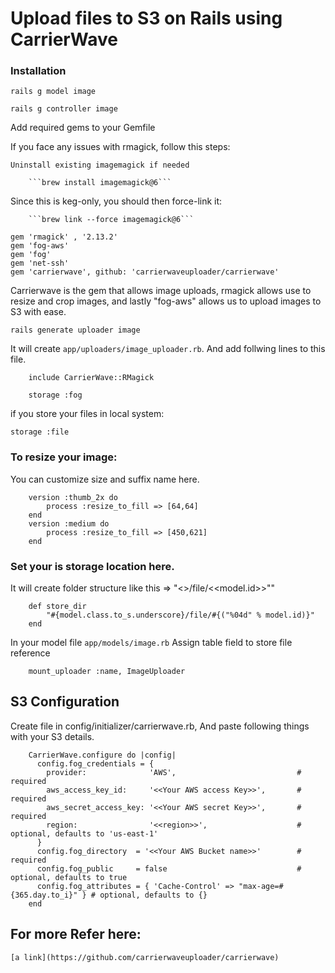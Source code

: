 # Upload files to S3 on Rails using CarrierWave 

### Installation

```rails g model image```

```rails g controller image```


Add required gems to your Gemfile

If you face any issues with rmagick, follow this steps:
	
	Uninstall existing imagemagick if needed

		```brew install imagemagick@6```

Since this is keg-only, you should then force-link it:

		```brew link --force imagemagick@6```

```
gem 'rmagick' , '2.13.2'
gem 'fog-aws'
gem 'fog'
gem 'net-ssh'
gem 'carrierwave', github: 'carrierwaveuploader/carrierwave'
```

Carrierwave is the gem that allows image uploads, rmagick allows use to resize and crop images, and lastly "fog-aws" allows us to upload images to S3 with ease.


```
rails generate uploader image
```
	 
It will create ```app/uploaders/image_uploader.rb```. And add follwing lines to this file.


``` 
    include CarrierWave::RMagick
```

```
    storage :fog
```	
	
if you store your files in local system:
```
storage :file	
```


### To resize your image:
You can customize size and suffix name here.
```	
	version :thumb_2x do
    	process :resize_to_fill => [64,64]
  	end
  	version :medium do
    	process :resize_to_fill => [450,621]
  	end
```

### Set your is storage location here.
It will create folder structure like this =>  "<<modelname>>/file/<<model.id>>""
```
    def store_dir
    	"#{model.class.to_s.underscore}/file/#{("%04d" % model.id)}"
  	end
```	


In your model file ```app/models/image.rb```
Assign table field to store file reference
```	
	mount_uploader :name, ImageUploader
```
	

## S3 Configuration
Create file in config/initializer/carrierwave.rb, And paste following things with your S3 details.
```
	CarrierWave.configure do |config|
	  config.fog_credentials = {
	    provider:              'AWS',                        	# required
	    aws_access_key_id:     '<<Your AWS access Key>>',       # required
	    aws_secret_access_key: '<<Your AWS secret Key>>',       # required
	    region:                '<<region>>',                    # optional, defaults to 'us-east-1'
	  }      
	  config.fog_directory  = '<<Your AWS Bucket name>>'		# required
	  config.fog_public     = false                             # optional, defaults to true
	  config.fog_attributes = { 'Cache-Control' => "max-age=#{365.day.to_i}" } # optional, defaults to {}
	end

```


## For more Refer here:

	[a link](https://github.com/carrierwaveuploader/carrierwave)


